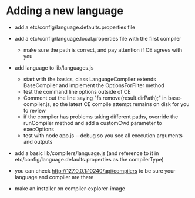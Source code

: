 # Adding a new language

* add a etc/config/language.defaults.properties file
* add a etc/config/language.local.properties file with the first compiler
  - make sure the path is correct, and pay attention if CE agrees with you
* add language to lib/languages.js
  - start with the basics, class LanguageCompiler extends BaseCompiler and implement the OptionsForFilter method
  - test the command line options outside of CE
  - Comment out the line saying "fs.remove(result.dirPath);" in base-compiler.js, so the latest CE compile attempt remains on disk for you to review
  - if the compiler has problems taking different paths, override the runCompiler method and add a customCwd parameter to execOptions
  - test with node app.js --debug so you see all execution arguments and outputs

* add a basic lib/compilers/language.js (and reference to it in etc/config/language.defaults.properties as the compilerType)

* you can check http://127.0.0.1:10240/api/compilers to be sure your language and compiler are there

* make an installer on compiler-explorer-image

